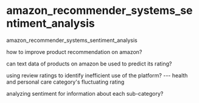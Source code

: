 # amazon_recommender_systems_sentiment_analysis
 amazon_recommender_systems_sentiment_analysis
 
how to improve product recommendation on amazon?

can text data of products on amazon be used to predict its rating?

using review ratings to identify inefficient use of the platform? --- health and personal care category's fluctuating rating

analyzing sentiment for information about each sub-category?
